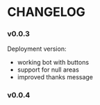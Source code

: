 # CHANGELOG

### v0.0.3
Deployment version:
- working bot with buttons
- support for null areas
- improved thanks message

### v0.0.4
